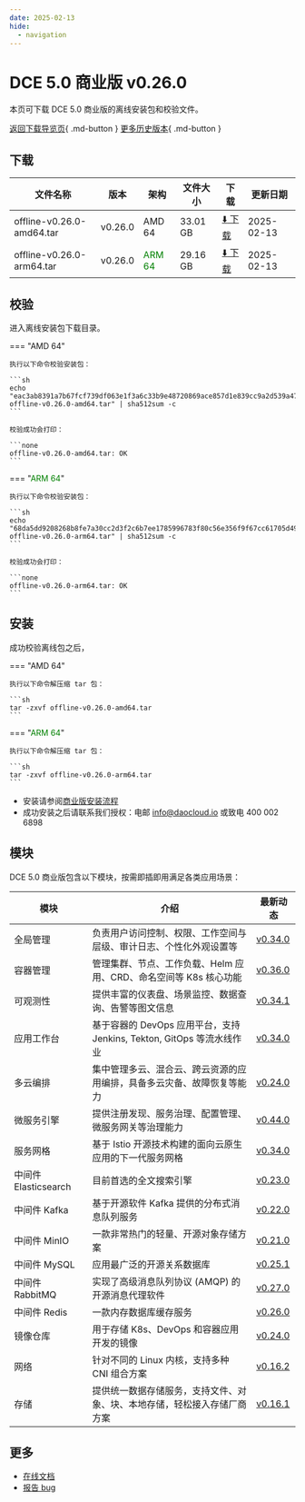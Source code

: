 ```yaml
---
date: 2025-02-13
hide:
  - navigation
---
```


# DCE 5.0 商业版 v0.26.0

本页可下载 DCE 5.0 商业版的离线安装包和校验文件。

[返回下载导览页](../index.md#_2){ .md-button } [更多历史版本](./dce5-installer-history.md){ .md-button }

## 下载

| 文件名称 | 版本 | 架构 | 文件大小 | 下载 | 更新日期 |
| ------- | --- | ---- | ------ | --- | ------- |
| offline-v0.26.0-amd64.tar | v0.26.0 | AMD 64 | 33.01 GB | [:arrow_down: 下载](https://qiniu-download-public.daocloud.io/DaoCloud_Enterprise/dce5/offline-v0.26.0-amd64.tar) | 2025-02-13 |
| offline-v0.26.0-arm64.tar | v0.26.0 | <font color="green">ARM 64</font> | 29.16 GB | [:arrow_down: 下载](https://qiniu-download-public.daocloud.io/DaoCloud_Enterprise/dce5/offline-v0.26.0-arm64.tar) | 2025-02-13 |

## 校验

进入离线安装包下载目录。

=== "AMD 64"

    执行以下命令校验安装包：

    ```sh
    echo "eac3ab8391a7b67fcf739df063e1f3a6c33b9e48720869ace857d1e839cc9a2d539a47110fcbab31a583bca404849d1b291430d5871036fd51f7692b6ff6b113  offline-v0.26.0-amd64.tar" | sha512sum -c
    ```

    校验成功会打印：

    ```none
    offline-v0.26.0-amd64.tar: OK
    ```

=== "<font color="green">ARM 64</font>"

    执行以下命令校验安装包：

    ```sh
    echo "68da5dd9208268b8fe7a30cc2d3f2c6b7ee1785996783f80c56e356f9f67cc61705d49227a087637e7ecad717de639600c0d0feaa8b2bc527d8d5fae79c6d24f  offline-v0.26.0-arm64.tar" | sha512sum -c
    ```

    校验成功会打印：

    ```none
    offline-v0.26.0-arm64.tar: OK
    ```

## 安装

成功校验离线包之后，

=== "AMD 64"

    执行以下命令解压缩 tar 包：

    ```sh
    tar -zxvf offline-v0.26.0-amd64.tar
    ```

=== "<font color="green">ARM 64</font>"

    执行以下命令解压缩 tar 包：

    ```sh
    tar -zxvf offline-v0.26.0-arm64.tar
    ```

- 安装请参阅[商业版安装流程](../../install/commercial/start-install.md)
- 成功安装之后请联系我们授权：电邮 info@daocloud.io 或致电 400 002 6898

## 模块

DCE 5.0 商业版包含以下模块，按需即插即用满足各类应用场景：

| 模块 | 介绍 | 最新动态 |
| ---- | --- | ------ |
| 全局管理 | 负责用户访问控制、权限、工作空间与层级、审计日志、个性化外观设置等 | [v0.34.0](../../ghippo/intro/release-notes.md#v0340) |
| 容器管理 | 管理集群、节点、工作负载、Helm 应用、CRD、命名空间等 K8s 核心功能 | [v0.36.0](../../kpanda/intro/release-notes.md#v0360) |
| 可观测性 | 提供丰富的仪表盘、场景监控、数据查询、告警等图文信息 | [v0.34.1](../../insight/intro/release-notes.md#v0341) |
| 应用工作台 | 基于容器的 DevOps 应用平台，支持 Jenkins, Tekton, GitOps 等流水线作业 | [v0.34.0](../../amamba/intro/release-notes.md#v0340) |
| 多云编排 | 集中管理多云、混合云、跨云资源的应用编排，具备多云灾备、故障恢复等能力 | [v0.24.0](../../kairship/intro/release-notes.md#v0240) |
| 微服务引擎 | 提供注册发现、服务治理、配置管理、微服务网关等治理能力 | [v0.44.0](../../skoala/intro/release-notes.md#v0440) |
| 服务网格 | 基于 Istio 开源技术构建的面向云原生应用的下一代服务网格 | [v0.34.0](../../mspider/intro/release-notes.md#v0340) |
| 中间件 Elasticsearch | 目前首选的全文搜索引擎 | [v0.23.0](../../middleware/elasticsearch/release-notes.md#v0230) |
| 中间件 Kafka | 基于开源软件 Kafka 提供的分布式消息队列服务 | [v0.22.0](../../middleware/kafka/release-notes.md#v0220) |
| 中间件 MinIO | 一款非常热门的轻量、开源对象存储方案 | [v0.21.0](../../middleware/minio/release-notes.md#v0210) |
| 中间件 MySQL | 应用最广泛的开源关系数据库 | [v0.25.1](../../middleware/mysql/release-notes.md#v0251) |
| 中间件 RabbitMQ | 实现了高级消息队列协议 (AMQP) 的开源消息代理软件 | [v0.27.0](../../middleware/rabbitmq/release-notes.md#v0270) |
| 中间件 Redis | 一款内存数据库缓存服务 | [v0.26.0](../../middleware/redis/release-notes.md#v0260) |
| 镜像仓库 | 用于存储 K8s、DevOps 和容器应用开发的镜像 | [v0.24.0](../../kangaroo/intro/release-notes.md#v0240) |
| 网络 | 针对不同的 Linux 内核，支持多种 CNI 组合方案 | [v0.16.2](../../network/intro/release-notes.md#v0162) |
| 存储 | 提供统一数据存储服务，支持文件、对象、块、本地存储，轻松接入存储厂商方案 | [v0.16.1](../../storage/hwameistor/release-notes.md) |

## 更多

- [在线文档](../../dce/index.md)
- [报告 bug](https://github.com/DaoCloud/DaoCloud-docs/issues)